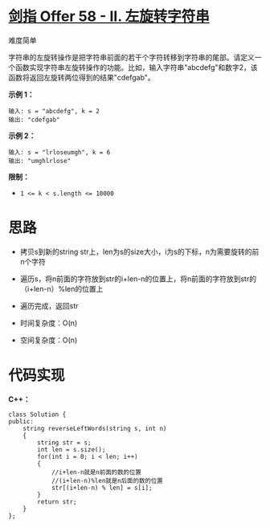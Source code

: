 # [剑指 Offer 58 - II. 左旋转字符串](https://leetcode.cn/problems/zuo-xuan-zhuan-zi-fu-chuan-lcof/)

难度简单



字符串的左旋转操作是把字符串前面的若干个字符转移到字符串的尾部。请定义一个函数实现字符串左旋转操作的功能。比如，输入字符串"abcdefg"和数字2，该函数将返回左旋转两位得到的结果"cdefgab"。

 

**示例 1：**

```
输入: s = "abcdefg", k = 2
输出: "cdefgab"
```

**示例 2：**

```
输入: s = "lrloseumgh", k = 6
输出: "umghlrlose"
```

 

**限制：**

- `1 <= k < s.length <= 10000`



# 思路

- 拷贝s到新的string str上，len为s的size大小，i为s的下标，n为需要旋转的前n个字符
- 遍历s，将n前面的字符放到str的i+len-n的位置上，将n前面的字符放到str的（i+len-n）%len的位置上
- 遍历完成，返回str

- 时间复杂度：O(n)
- 空间复杂度：O(n)

# 代码实现

**C++：**

```
class Solution {
public:
    string reverseLeftWords(string s, int n)
    {
        string str = s;
        int len = s.size();
        for(int i = 0; i < len; i++)
        {
            //i+len-n就是n前面的数的位置
            //(i+len-n)%len就是n后面的数的位置
            str[(i+len-n) % len] = s[i];
        }
        return str;
    }
};
```

